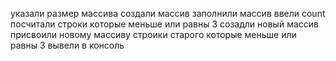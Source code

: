 указали размер массива
создали массив
заполнили массив
ввели count
посчитали строки которые меньше или равны 3
созадли новый массив
присвоили новому массиву строики старого которые меньше или равны 3
вывели в консоль
